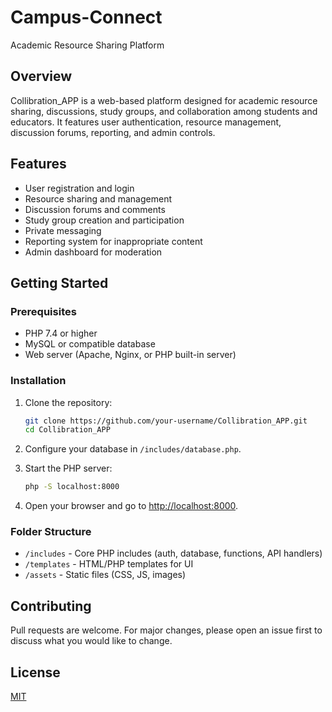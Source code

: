 # Campus-Connect

Academic Resource Sharing Platform

## Overview

Collibration_APP is a web-based platform designed for academic resource sharing, discussions, study groups, and collaboration among students and educators. It features user authentication, resource management, discussion forums, reporting, and admin controls.

## Features

- User registration and login
- Resource sharing and management
- Discussion forums and comments
- Study group creation and participation
- Private messaging
- Reporting system for inappropriate content
- Admin dashboard for moderation

## Getting Started

### Prerequisites

- PHP 7.4 or higher
- MySQL or compatible database
- Web server (Apache, Nginx, or PHP built-in server)

### Installation

1. Clone the repository:
    ```bash
    git clone https://github.com/your-username/Collibration_APP.git
    cd Collibration_APP
    ```

2. Configure your database in `/includes/database.php`.

3. Start the PHP server:
    ```bash
    php -S localhost:8000
    ```

4. Open your browser and go to [http://localhost:8000](http://localhost:8000).

### Folder Structure

- `/includes` - Core PHP includes (auth, database, functions, API handlers)
- `/templates` - HTML/PHP templates for UI
- `/assets` - Static files (CSS, JS, images)

## Contributing

Pull requests are welcome. For major changes, please open an issue first to discuss what you would like to change.

## License

[MIT](LICENSE)
